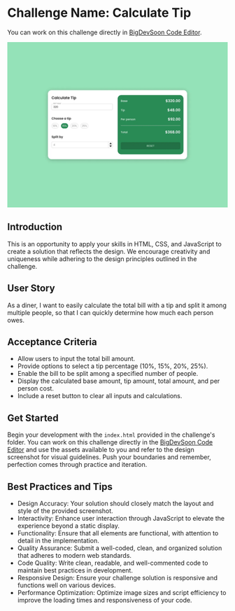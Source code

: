 # Challenge Name: Calculate Tip

You can work on this challenge directly in [BigDevSoon Code Editor](https://app.bigdevsoon.me/challenges/calculate-tip/browser).

![Calculate Tip Design](./design.png)

## Introduction

This is an opportunity to apply your skills in HTML, CSS, and JavaScript to create a solution that reflects the design. We encourage creativity and uniqueness while adhering to the design principles outlined in the challenge.

## User Story

As a diner, I want to easily calculate the total bill with a tip and split it among multiple people, so that I can quickly determine how much each person owes.

## Acceptance Criteria

- Allow users to input the total bill amount.
- Provide options to select a tip percentage (10%, 15%, 20%, 25%).
- Enable the bill to be split among a specified number of people.
- Display the calculated base amount, tip amount, total amount, and per person cost.
- Include a reset button to clear all inputs and calculations.

## Get Started

Begin your development with the `index.html` provided in the challenge's folder. You can work on this challenge directly in the [BigDevSoon Code Editor](https://app.bigdevsoon.me/challenges/calculate-tip/browser) and use the assets available to you and refer to the design screenshot for visual guidelines. Push your boundaries and remember, perfection comes through practice and iteration.

## Best Practices and Tips

- Design Accuracy: Your solution should closely match the layout and style of the provided screenshot.
- Interactivity: Enhance user interaction through JavaScript to elevate the experience beyond a static display.
- Functionality: Ensure that all elements are functional, with attention to detail in the implementation.
- Quality Assurance: Submit a well-coded, clean, and organized solution that adheres to modern web standards.
- Code Quality: Write clean, readable, and well-commented code to maintain best practices in development.
- Responsive Design: Ensure your challenge solution is responsive and functions well on various devices.
- Performance Optimization: Optimize image sizes and script efficiency to improve the loading times and responsiveness of your code.
